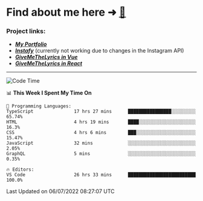 # Find about me here ➜ [🧑](https://pauabella.dev)

### Project links:
- ***[My Portfolio](https://pauabella.dev)***
- ***[Instafy](https://instafy.me)*** (currently not working due to changes in the Instagram API)
- ***[GiveMeTheLyrics in Vue](https://lyrics.pauabella.dev)***
- ***[GiveMeTheLyrics in React](https://pauabella.dev/GiveMeTheLyrics)***

---
<!--START_SECTION:waka-->
![Code Time](http://img.shields.io/badge/Code%20Time-1%2C242%20hrs%2016%20mins-blue)

📊 **This Week I Spent My Time On** 

```text
💬 Programming Languages: 
TypeScript               17 hrs 27 mins      ████████████████░░░░░░░░░   65.74% 
HTML                     4 hrs 19 mins       ████░░░░░░░░░░░░░░░░░░░░░   16.3% 
CSS                      4 hrs 6 mins        ███░░░░░░░░░░░░░░░░░░░░░░   15.47% 
JavaScript               32 mins             ░░░░░░░░░░░░░░░░░░░░░░░░░   2.05% 
GraphQL                  5 mins              ░░░░░░░░░░░░░░░░░░░░░░░░░   0.35%

🔥 Editors: 
VS Code                  26 hrs 33 mins      █████████████████████████   100.0%

```


 Last Updated on 06/07/2022 08:27:07 UTC
<!--END_SECTION:waka-->
